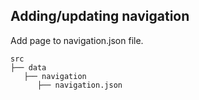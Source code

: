 ## Adding/updating navigation

Add page to navigation.json file.

```
src
├── data
   ├── navigation
      ├── navigation.json
```
